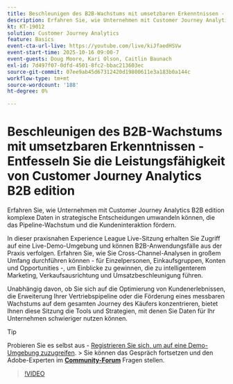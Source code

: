 ```yaml
---
title: Beschleunigen des B2B-Wachstums mit umsetzbaren Erkenntnissen - Entfesseln Sie die Leistungsfähigkeit von Customer Journey Analytics B2B edition
description: Erfahren Sie, wie Unternehmen mit Customer Journey Analytics B2B edition komplexe Daten in strategische Entscheidungen umwandeln können, die das Pipeline-Wachstum und die Kundeninteraktion fördern.
kt: KT-19012
solution: Customer Journey Analytics
feature: Basics
event-cta-url-live: https://youtube.com/live/kiJfaedHSVw
event-start-time: 2025-10-16 09:00-7
event-guests: Doug Moore, Kari Olson, Caitlin Baunach
exl-id: 7d497f07-0dfd-4501-8fc2-bbac213603ec
source-git-commit: 07ee9ab45d67312420d19800611e3a183b0a144c
workflow-type: tm+mt
source-wordcount: '188'
ht-degree: 0%

---
```


# Beschleunigen des B2B-Wachstums mit umsetzbaren Erkenntnissen - Entfesseln Sie die Leistungsfähigkeit von Customer Journey Analytics B2B edition

Erfahren Sie, wie Unternehmen mit Customer Journey Analytics B2B edition komplexe Daten in strategische Entscheidungen umwandeln können, die das Pipeline-Wachstum und die Kundeninteraktion fördern.

In dieser praxisnahen Experience League Live-Sitzung erhalten Sie Zugriff auf eine Live-Demo-Umgebung und können B2B-Anwendungsfälle aus der Praxis verfolgen. Erfahren Sie, wie Sie Cross-Channel-Analysen in großem Umfang durchführen können - für Einzelpersonen, Einkaufsgruppen, Konten und Opportunities -, um Einblicke zu gewinnen, die zu intelligenterem Marketing, Verkaufsausrichtung und Umsatzbeschleunigung führen.

Unabhängig davon, ob Sie sich auf die Optimierung von Kundenerlebnissen, die Erweiterung Ihrer Vertriebspipeline oder die Förderung eines messbaren Wachstums auf dem gesamten Journey des Käufers konzentrieren, bietet Ihnen diese Sitzung die Tools und Strategien, mit denen Sie Daten für Ihr Unternehmen schwieriger nutzen können.

>[!TIP]
>
> Probieren Sie es selbst aus - [Registrieren Sie sich, um auf eine Demo-Umgebung zuzugreifen](https://business.adobe.com/resources/customer-journey-analytics-b2b-edition-sandbox.html).
> &#x200B;> Sie können das Gespräch fortsetzen und den Adobe-Experten im **[Community-Forum](https://experienceleaguecommunities.adobe.com/t5/adobe-analytics-discussions/experience-league-live-unlock-the-power-of-customer-journey/td-p/780513?profile.language=de#)** Fragen stellen.

>[!VIDEO](https://video.tv.adobe.com/v/3476010/?learn=on&enablevpops)
